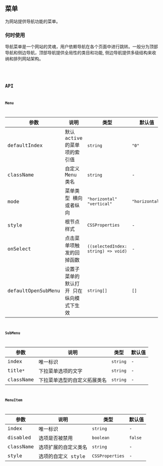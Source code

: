 ## 菜单

为网站提供导航功能的菜单。

### 何时使用

导航菜单是一个网站的灵魂，用户依赖导航在各个页面中进行跳转。一般分为顶部导航和侧边导航，顶部导航提供全局性的类目和功能, 侧边导航提供多级结构来收纳和排列网站架构。

<code
  src="./demo.tsx"
  title="基础用法"
  desc="水平的顶部导航菜单。"
/>

<code
  src="./demo2.tsx"
  title="内嵌菜单"
  desc="垂直菜单，子菜单内嵌在菜单区域。"
/>

## API

### Menu

| 参数 | 说明 | 类型 | 默认值 |
| --- | --- | --- | --- |
| defaultIndex | 默认 active 的菜单项的索引值 | `string` | `"0"` |
| className | 自定义 Menu 类名 | `string` | - |
| mode | 菜单类型 横向或者纵向 | `"horizontal"` `"vertical"` | `"horizontal"` |
| style | 根节点样式 | `CSSProperties` | - |
| onSelect | 点击菜单项触发的回掉函数 | `((selectedIndex: string) => void)` | - |
| defaultOpenSubMenu | 设置子菜单的默认打开 只在纵向模式下生效 | `string[]` | `[]` |

### SubMenu

| 参数      | 说明                         | 类型     | 默认值 |
| --------- | ---------------------------- | -------- | ------ |
| index     | 唯一标识                     | `string` | -      |
| title`*`  | 下拉菜单选项的文字           | `string` | -      |
| className | 下拉菜单选型的自定义拓展类名 | `string` | -      |

### MenuItem

| 参数      | 说明                 | 类型            | 默认值  |
| --------- | -------------------- | --------------- | ------- |
| index     | 唯一标识             | `string`        | -       |
| disabled  | 选项是否被禁用       | `boolean`       | `false` |
| className | 选项扩展的自定义类名 | `string`        | -       |
| style     | 选项的自定义 style   | `CSSProperties` | -       |
